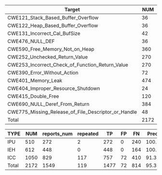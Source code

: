 | Target                                              | NUM  | reports_num | repeated | TP   | FP   | FN   |
| --------------------------------------------------- | ---- | ----------- | -------- | ---- | ---- | ---- |
| CWE121_Stack_Based_Buffer_Overflow                  | 36   | 0           | 0        | 0    | 0    | 36   |
| CWE122_Heap_Based_Buffer_Overflow                   | 36   | 0           | 0        | 0    | 0    | 36   |
| CWE131_Incorrect_Cal_BufSize                        | 42   | 0           | 0        | 0    | 0    | 42   |
| CWE476_NULL_DEF                                     | 36   | 0           | 0        | 0    | 0    | 36   |
| CWE590_Free_Memory_Not_on_Heap                      | 360  | 272         | 2        | 272  | 0    | 90   |
| CWE252_Unchecked_Return_Value                       | 270  | 266         | 0        | 266  | 0    | 4    |
| CWE253_Incorrect_Check_of_Function_Return_Value     | 270  | 182         | 0        | 182  | 0    | 88   |
| CWE390_Error_Without_Action                         | 72   | 0           | 0        | 0    | 0    | 72   |
| CWE401_Memory_Leak                                  | 474  | 368         | 86       | 336  | 32   | 224  |
| CWE404_Improper_Resource_Shutdown                   | 24   | 0           | 0        | 0    | 0    | 24   |
| CWE415_Double_Free                                  | 120  | 155         | 10       | 115  | 40   | 15   |
| CWE690_NULL_Deref_From_Return                       | 384  | 266         | 21       | 266  | 0    | 139  |
| CWE775_Missing_Release_of_File_Descriptor_or_Handle | 48   | 40          | 0        | 40   | 0    | 8    |
| Total                                               | 2172 | 1549        | 119      | 1477 | 72   | 814  |

| TYPE  | NUM  | reports_num | repeated | TP   | FP   | FN   | Precision | Recall  |
| ----- | ---- | ----------- | -------- | ---- | ---- | ---- | --------- | ------- |
| IPU   | 510  | 272         | 2        | 272  | 0    | 240  | 100.000%  | 52.941% |
| IEH   | 612  | 448         | 0        | 448  | 0    | 164  | 100.000%  | 73.203% |
| ICC   | 1050 | 829         | 117      | 757  | 72   | 410  | 91.315%   | 60.952% |
| Total | 2172 | 1549        | 119      | 1477 | 72   | 814  | 95.352%   | 62.523% |